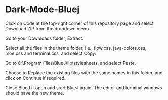 # Dark-Mode-Bluej

Click on Code at the top-right corner of this repository page and select Download ZIP from the dropdown menu.

Go to your Downloads folder, Extract.

Select all the files in the theme folder, i.e., flow.css, java-colors.css, moe.css and terminal.css, and select Copy.

Go to C:\Program Files\BlueJ\lib\stylesheets, and select Paste.

Choose to Replace the existing files with the same names in this folder, and click on Continue if required.

Close BlueJ if open and start BlueJ again. The editor and terminal windows should have the new theme.

